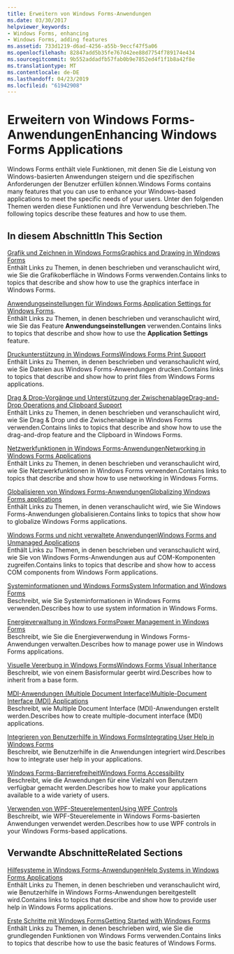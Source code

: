 ```yaml
---
title: Erweitern von Windows Forms-Anwendungen
ms.date: 03/30/2017
helpviewer_keywords:
- Windows Forms, enhancing
- Windows Forms, adding features
ms.assetid: 733d1219-d6ad-4256-a55b-9eccf47f5a06
ms.openlocfilehash: 82847add5b35fe767d42ee88d7754f789174e434
ms.sourcegitcommit: 9b552addadfb57fab0b9e7852ed4f1f1b8a42f8e
ms.translationtype: MT
ms.contentlocale: de-DE
ms.lasthandoff: 04/23/2019
ms.locfileid: "61942908"
---
```

# <a name="enhancing-windows-forms-applications"></a><span data-ttu-id="fb854-102">Erweitern von Windows Forms-Anwendungen</span><span class="sxs-lookup"><span data-stu-id="fb854-102">Enhancing Windows Forms Applications</span></span>
<span data-ttu-id="fb854-103">Windows Forms enthält viele Funktionen, mit denen Sie die Leistung von Windows-basierten Anwendungen steigern und die spezifischen Anforderungen der Benutzer erfüllen können.</span><span class="sxs-lookup"><span data-stu-id="fb854-103">Windows Forms contains many features that you can use to enhance your Windows-based applications to meet the specific needs of your users.</span></span> <span data-ttu-id="fb854-104">Unter den folgenden Themen werden diese Funktionen und ihre Verwendung beschrieben.</span><span class="sxs-lookup"><span data-stu-id="fb854-104">The following topics describe these features and how to use them.</span></span>  
  
## <a name="in-this-section"></a><span data-ttu-id="fb854-105">In diesem Abschnitt</span><span class="sxs-lookup"><span data-stu-id="fb854-105">In This Section</span></span>  
 [<span data-ttu-id="fb854-106">Grafik und Zeichnen in Windows Forms</span><span class="sxs-lookup"><span data-stu-id="fb854-106">Graphics and Drawing in Windows Forms</span></span>](graphics-and-drawing-in-windows-forms.md)  
 <span data-ttu-id="fb854-107">Enthält Links zu Themen, in denen beschrieben und veranschaulicht wird, wie Sie die Grafikoberfläche in Windows Forms verwenden.</span><span class="sxs-lookup"><span data-stu-id="fb854-107">Contains links to topics that describe and show how to use the graphics interface in Windows Forms.</span></span>  
  
 <span data-ttu-id="fb854-108">[Anwendungseinstellungen für Windows Forms](application-settings-for-windows-forms.md).</span><span class="sxs-lookup"><span data-stu-id="fb854-108">[Application Settings for Windows Forms](application-settings-for-windows-forms.md).</span></span>  
 <span data-ttu-id="fb854-109">Enthält Links zu Themen, in denen beschrieben und veranschaulicht wird, wie Sie das Feature **Anwendungseinstellungen** verwenden.</span><span class="sxs-lookup"><span data-stu-id="fb854-109">Contains links to topics that describe and show how to use the **Application Settings** feature.</span></span>  
  
 [<span data-ttu-id="fb854-110">Druckunterstützung in Windows Forms</span><span class="sxs-lookup"><span data-stu-id="fb854-110">Windows Forms Print Support</span></span>](windows-forms-print-support.md)  
 <span data-ttu-id="fb854-111">Enthält Links zu Themen, in denen beschrieben und veranschaulicht wird, wie Sie Dateien aus Windows Forms-Anwendungen drucken.</span><span class="sxs-lookup"><span data-stu-id="fb854-111">Contains links to topics that describe and show how to print files from Windows Forms applications.</span></span>  
  
 [<span data-ttu-id="fb854-112">Drag & Drop-Vorgänge und Unterstützung der Zwischenablage</span><span class="sxs-lookup"><span data-stu-id="fb854-112">Drag-and-Drop Operations and Clipboard Support</span></span>](drag-and-drop-operations-and-clipboard-support.md)  
 <span data-ttu-id="fb854-113">Enthält Links zu Themen, in denen beschrieben und veranschaulicht wird, wie Sie Drag & Drop und die Zwischenablage in Windows Forms verwenden.</span><span class="sxs-lookup"><span data-stu-id="fb854-113">Contains links to topics that describe and show how to use the drag-and-drop feature and the Clipboard in Windows Forms.</span></span>  
  
 [<span data-ttu-id="fb854-114">Netzwerkfunktionen in Windows Forms-Anwendungen</span><span class="sxs-lookup"><span data-stu-id="fb854-114">Networking in Windows Forms Applications</span></span>](networking-in-windows-forms-applications.md)  
 <span data-ttu-id="fb854-115">Enthält Links zu Themen, in denen beschrieben und veranschaulicht wird, wie Sie Netzwerkfunktionen in Windows Forms verwenden.</span><span class="sxs-lookup"><span data-stu-id="fb854-115">Contains links to topics that describe and show how to use networking in Windows Forms.</span></span>  
  
 [<span data-ttu-id="fb854-116">Globalisieren von Windows Forms-Anwendungen</span><span class="sxs-lookup"><span data-stu-id="fb854-116">Globalizing Windows Forms applications</span></span>](globalizing-windows-forms.md)  
 <span data-ttu-id="fb854-117">Enthält Links zu Themen, in denen veranschaulicht wird, wie Sie Windows Forms-Anwendungen globalisieren.</span><span class="sxs-lookup"><span data-stu-id="fb854-117">Contains links to topics that show how to globalize Windows Forms applications.</span></span>  
  
 [<span data-ttu-id="fb854-118">Windows Forms und nicht verwaltete Anwendungen</span><span class="sxs-lookup"><span data-stu-id="fb854-118">Windows Forms and Unmanaged Applications</span></span>](windows-forms-and-unmanaged-applications.md)  
 <span data-ttu-id="fb854-119">Enthält Links zu Themen, in denen beschrieben und veranschaulicht wird, wie Sie von Windows Forms-Anwendungen aus auf COM-Komponenten zugreifen.</span><span class="sxs-lookup"><span data-stu-id="fb854-119">Contains links to topics that describe and show how to access COM components from Windows Form applications.</span></span>  
  
 [<span data-ttu-id="fb854-120">Systeminformationen und Windows Forms</span><span class="sxs-lookup"><span data-stu-id="fb854-120">System Information and Windows Forms</span></span>](system-information-and-windows-forms.md)  
 <span data-ttu-id="fb854-121">Beschreibt, wie Sie Systeminformationen in Windows Forms verwenden.</span><span class="sxs-lookup"><span data-stu-id="fb854-121">Describes how to use system information in Windows Forms.</span></span>  
  
 [<span data-ttu-id="fb854-122">Energieverwaltung in Windows Forms</span><span class="sxs-lookup"><span data-stu-id="fb854-122">Power Management in Windows Forms</span></span>](power-management-in-windows-forms.md)  
 <span data-ttu-id="fb854-123">Beschreibt, wie Sie die Energieverwendung in Windows Forms-Anwendungen verwalten.</span><span class="sxs-lookup"><span data-stu-id="fb854-123">Describes how to manage power use in Windows Forms applications.</span></span>  
  
 [<span data-ttu-id="fb854-124">Visuelle Vererbung in Windows Forms</span><span class="sxs-lookup"><span data-stu-id="fb854-124">Windows Forms Visual Inheritance</span></span>](windows-forms-visual-inheritance.md)  
 <span data-ttu-id="fb854-125">Beschreibt, wie von einem Basisformular geerbt wird.</span><span class="sxs-lookup"><span data-stu-id="fb854-125">Describes how to inherit from a base form.</span></span>  
  
 [<span data-ttu-id="fb854-126">MDI-Anwendungen (Multiple Document Interface)</span><span class="sxs-lookup"><span data-stu-id="fb854-126">Multiple-Document Interface (MDI) Applications</span></span>](multiple-document-interface-mdi-applications.md)  
 <span data-ttu-id="fb854-127">Beschreibt, wie Multiple Document Interface (MDI)-Anwendungen erstellt werden.</span><span class="sxs-lookup"><span data-stu-id="fb854-127">Describes how to create multiple-document interface (MDI) applications.</span></span>  
  
 [<span data-ttu-id="fb854-128">Integrieren von Benutzerhilfe in Windows Forms</span><span class="sxs-lookup"><span data-stu-id="fb854-128">Integrating User Help in Windows Forms</span></span>](integrating-user-help-in-windows-forms.md)  
 <span data-ttu-id="fb854-129">Beschreibt, wie Benutzerhilfe in die Anwendungen integriert wird.</span><span class="sxs-lookup"><span data-stu-id="fb854-129">Describes how to integrate user help in your applications.</span></span>  
  
 [<span data-ttu-id="fb854-130">Windows Forms-Barrierefreiheit</span><span class="sxs-lookup"><span data-stu-id="fb854-130">Windows Forms Accessibility</span></span>](windows-forms-accessibility.md)  
 <span data-ttu-id="fb854-131">Beschreibt, wie die Anwendungen für eine Vielzahl von Benutzern verfügbar gemacht werden.</span><span class="sxs-lookup"><span data-stu-id="fb854-131">Describes how to make your applications available to a wide variety of users.</span></span>  
  
 [<span data-ttu-id="fb854-132">Verwenden von WPF-Steuerelementen</span><span class="sxs-lookup"><span data-stu-id="fb854-132">Using WPF Controls</span></span>](using-wpf-controls.md)  
 <span data-ttu-id="fb854-133">Beschreibt, wie WPF-Steuerelemente in Windows Forms-basierten Anwendungen verwendet werden.</span><span class="sxs-lookup"><span data-stu-id="fb854-133">Describes how to use WPF controls in your Windows Forms-based applications.</span></span>  
  
## <a name="related-sections"></a><span data-ttu-id="fb854-134">Verwandte Abschnitte</span><span class="sxs-lookup"><span data-stu-id="fb854-134">Related Sections</span></span>  
 [<span data-ttu-id="fb854-135">Hilfesysteme in Windows Forms-Anwendungen</span><span class="sxs-lookup"><span data-stu-id="fb854-135">Help Systems in Windows Forms Applications</span></span>](help-systems-in-windows-forms-applications.md)  
 <span data-ttu-id="fb854-136">Enthält Links zu Themen, in denen beschrieben und veranschaulicht wird, wie Benutzerhilfe in Windows Forms-Anwendungen bereitgestellt wird.</span><span class="sxs-lookup"><span data-stu-id="fb854-136">Contains links to topics that describe and show how to provide user help in Windows Forms applications.</span></span>  
  
 [<span data-ttu-id="fb854-137">Erste Schritte mit Windows Forms</span><span class="sxs-lookup"><span data-stu-id="fb854-137">Getting Started with Windows Forms</span></span>](../getting-started-with-windows-forms.md)  
 <span data-ttu-id="fb854-138">Enthält Links zu Themen, in denen beschrieben wird, wie Sie die grundlegenden Funktionen von Windows Forms verwenden.</span><span class="sxs-lookup"><span data-stu-id="fb854-138">Contains links to topics that describe how to use the basic features of Windows Forms.</span></span>
